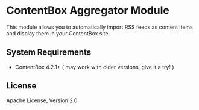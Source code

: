 # ContentBox Aggregator Module

This module allows you to automatically import RSS feeds as content items and display them in your ContentBox site.

## System Requirements

-   ContentBox 4.2.1+ ( may work with older versions, give it a try! )

## License

Apache License, Version 2.0.
